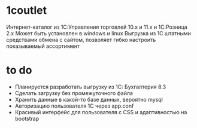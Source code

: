 # 1coutlet

Интернет-каталог из 1С:Управления торговлей 10.х и 11.х и 1С:Розница 2.х
Может быть установлен в windows и linux
Выгрузка из 1С штатными средствами обмена с сайтом, позволяет гибко настроить показываемый ассортимент

# to do
* Планируется разработать выгрузку из 1С: Бухгалтерия 8.3
* Сделать загрузку без промежуточного файла
* Хранить данные в какой-то базе данных, вероятно mysql
* Авторизацию пользователя 1С через app.conf
* Красивый интерфейс для пользователя с CSS и адаптивностью на bootstrap
